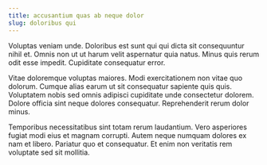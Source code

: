 ```yaml
---
title: accusantium quas ab neque dolor
slug: doloribus qui
---
```


Voluptas veniam unde. Doloribus est sunt qui qui dicta sit consequuntur nihil et. Omnis non ut ut harum velit aspernatur quia natus. Minus quis rerum odit esse impedit. Cupiditate consequatur error.

Vitae doloremque voluptas maiores. Modi exercitationem non vitae quo dolorum. Cumque alias earum ut sit consequatur sapiente quis quis. Voluptatem nobis sed omnis adipisci cupiditate unde consectetur dolorem. Dolore officia sint neque dolores consequatur. Reprehenderit rerum dolor minus.

Temporibus necessitatibus sint totam rerum laudantium. Vero asperiores fugiat modi eius et magnam corrupti. Autem neque numquam dolores ex nam et libero. Pariatur quo et consequatur. Et enim non veritatis rem voluptate sed sit mollitia.
